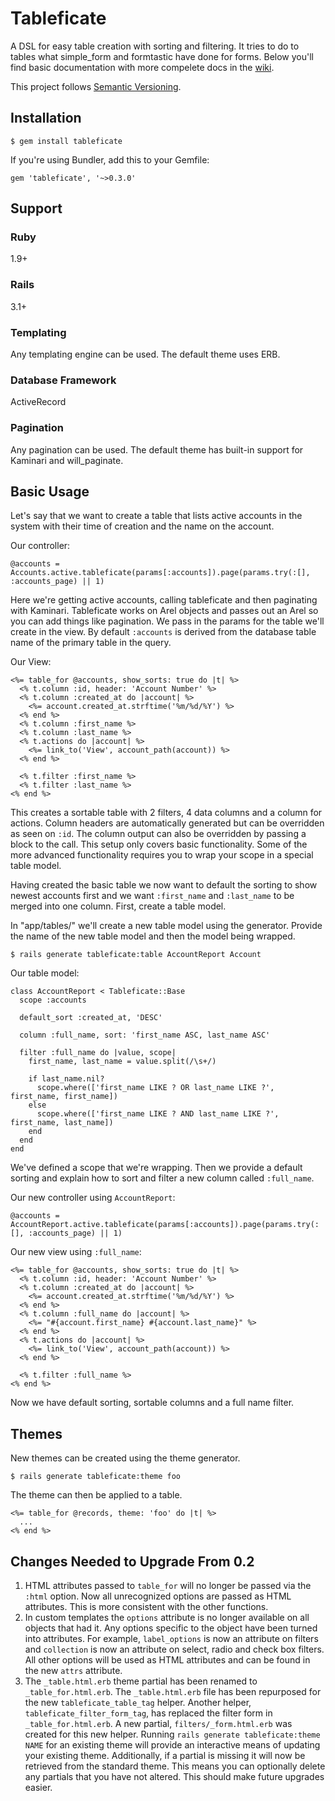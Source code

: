 # Tableficate
A DSL for easy table creation with sorting and filtering. It tries to do to tables what simple_form and formtastic have done for forms. Below you'll find basic documentation with more compelete docs in the [wiki](https://github.com/sei-mi/tableficate/wiki).

This project follows [Semantic Versioning](http://semver.org/).

## Installation

    $ gem install tableficate

If you're using Bundler, add this to your Gemfile:

    gem 'tableficate', '~>0.3.0'

## Support

### Ruby
1.9+

### Rails
3.1+

### Templating
Any templating engine can be used. The default theme uses ERB.

### Database Framework
ActiveRecord

### Pagination
Any pagination can be used. The default theme has built-in support for Kaminari and will_paginate.

## Basic Usage
Let's say that we want to create a table that lists active accounts in the system with their time of creation and the name on the account.

Our controller:

    @accounts = Accounts.active.tableficate(params[:accounts]).page(params.try(:[], :accounts_page) || 1)

Here we're getting active accounts, calling tableficate and then paginating with Kaminari. Tableficate works on Arel objects and passes out an Arel so you can add things like pagination. We pass in the params for the table we'll create in the view. By default `:accounts` is derived from the database table name of the primary table in the query.

Our View:

    <%= table_for @accounts, show_sorts: true do |t| %>
      <% t.column :id, header: 'Account Number' %>
      <% t.column :created_at do |account| %>
        <%= account.created_at.strftime('%m/%d/%Y') %>
      <% end %>
      <% t.column :first_name %>
      <% t.column :last_name %>
      <% t.actions do |account| %>
        <%= link_to('View', account_path(account)) %>
      <% end %>

      <% t.filter :first_name %>
      <% t.filter :last_name %>
    <% end %>

This creates a sortable table with 2 filters, 4 data columns and a column for actions. Column headers are automatically generated but can be overridden as seen on `:id`. The column output can also be overridden by passing a block to the call. This setup only covers basic functionality. Some of the more advanced functionality requires you to wrap your scope in a special table model.

Having created the basic table we now want to default the sorting to show newest accounts first and we want `:first_name` and `:last_name` to be merged into one column. First, create a table model.

In "app/tables/" we'll create a new table model using the generator. Provide the name of the new table model and then the model being wrapped.

    $ rails generate tableficate:table AccountReport Account

Our table model:

    class AccountReport < Tableficate::Base
      scope :accounts

      default_sort :created_at, 'DESC'

      column :full_name, sort: 'first_name ASC, last_name ASC'

      filter :full_name do |value, scope|
        first_name, last_name = value.split(/\s+/)

        if last_name.nil?
          scope.where(['first_name LIKE ? OR last_name LIKE ?', first_name, first_name])
        else
          scope.where(['first_name LIKE ? AND last_name LIKE ?', first_name, last_name])
        end 
      end
    end

We've defined a scope that we're wrapping. Then we provide a default sorting and explain how to sort and filter a new column called `:full_name`.

Our new controller using `AccountReport`:

    @accounts = AccountReport.active.tableficate(params[:accounts]).page(params.try(:[], :accounts_page) || 1)

Our new view using `:full_name`:

    <%= table_for @accounts, show_sorts: true do |t| %>
      <% t.column :id, header: 'Account Number' %>
      <% t.column :created_at do |account| %>
        <%= account.created_at.strftime('%m/%d/%Y') %>
      <% end %>
      <% t.column :full_name do |account| %>
        <%= "#{account.first_name} #{account.last_name}" %>
      <% end %>
      <% t.actions do |account| %>
        <%= link_to('View', account_path(account)) %>
      <% end %>

      <% t.filter :full_name %>
    <% end %>

Now we have default sorting, sortable columns and a full name filter.

## Themes

New themes can be created using the theme generator.

    $ rails generate tableficate:theme foo

The theme can then be applied to a table.

    <%= table_for @records, theme: 'foo' do |t| %>
      ...
    <% end %>

## Changes Needed to Upgrade From 0.2

1. HTML attributes passed to `table_for` will no longer be passed via the `:html` option. Now all unrecognized options are passed as HTML attributes. This is more consistent with the other functions.
2. In custom templates the `options` attribute is no longer available on all objects that had it. Any options specific to the object have been turned into attributes. For example, `label_options` is now an attribute on filters and `collection` is now an attribute on select, radio and check box filters. All other options will be used as HTML attributes and can be found in the new `attrs` attribute.
3. The `_table.html.erb` theme partial has been renamed to `_table_for.html.erb`. The `_table.html.erb` file has been repurposed for the new `tableficate_table_tag` helper. Another helper, `tableficate_filter_form_tag`, has replaced the filter form in `_table_for.html.erb`. A new partial, `filters/_form.html.erb` was created for this new helper. Running `rails generate tableficate:theme NAME` for an existing theme will provide an interactive means of updating your existing theme. Additionally, if a partial is missing it will now be retrieved from the standard theme. This means you can optionally delete any partials that you have not altered. This should make future upgrades easier.
